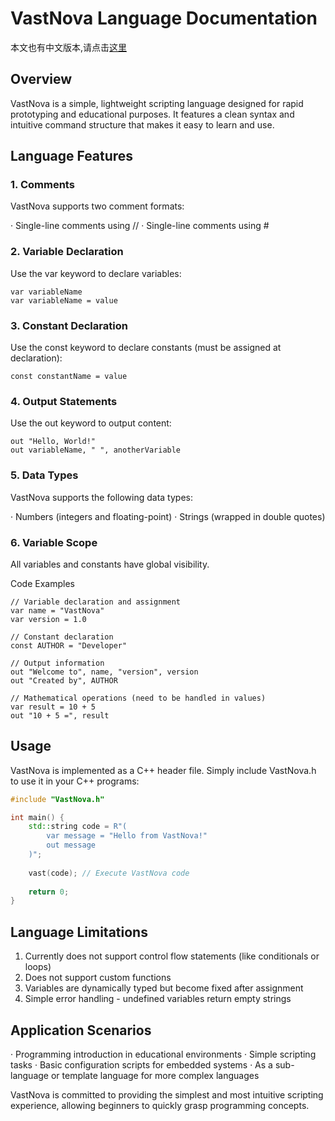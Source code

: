 # VastNova Language Documentation
本文也有中文版本,请点击[这里](REWDME.md)
## Overview

VastNova is a simple, lightweight scripting language designed for rapid prototyping and educational purposes. It features a clean syntax and intuitive command structure that makes it easy to learn and use.

## Language Features

### 1. Comments

VastNova supports two comment formats:

· Single-line comments using //
· Single-line comments using #

### 2. Variable Declaration

Use the var keyword to declare variables:

```vastnova
var variableName
var variableName = value
```

### 3. Constant Declaration

Use the const keyword to declare constants (must be assigned at declaration):

```vastnova
const constantName = value
```

### 4. Output Statements

Use the out keyword to output content:

```vastnova
out "Hello, World!"
out variableName, " ", anotherVariable
```

### 5. Data Types

VastNova supports the following data types:

· Numbers (integers and floating-point)
· Strings (wrapped in double quotes)

### 6. Variable Scope

All variables and constants have global visibility.

Code Examples

```vastnova
// Variable declaration and assignment
var name = "VastNova"
var version = 1.0

// Constant declaration
const AUTHOR = "Developer"

// Output information
out "Welcome to", name, "version", version
out "Created by", AUTHOR

// Mathematical operations (need to be handled in values)
var result = 10 + 5
out "10 + 5 =", result
```

## Usage

VastNova is implemented as a C++ header file. Simply include VastNova.h to use it in your C++ programs:

```cpp
#include "VastNova.h"

int main() {
    std::string code = R"(
        var message = "Hello from VastNova!"
        out message
    )";
    
    vast(code); // Execute VastNova code
    
    return 0;
}
```

## Language Limitations

1. Currently does not support control flow statements (like conditionals or loops)
2. Does not support custom functions
3. Variables are dynamically typed but become fixed after assignment
4. Simple error handling - undefined variables return empty strings

## Application Scenarios

· Programming introduction in educational environments
· Simple scripting tasks
· Basic configuration scripts for embedded systems
· As a sub-language or template language for more complex languages

VastNova is committed to providing the simplest and most intuitive scripting experience, allowing beginners to quickly grasp programming concepts.
